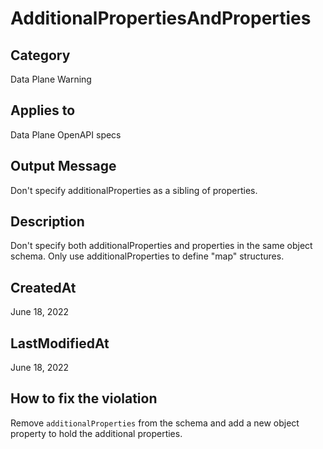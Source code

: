 # AdditionalPropertiesAndProperties

## Category

Data Plane Warning

## Applies to

Data Plane OpenAPI specs

## Output Message

Don't specify additionalProperties as a sibling of properties.

## Description

Don't specify both additionalProperties and properties in the same object schema. Only use additionalProperties to define "map" structures.

## CreatedAt

June 18, 2022

## LastModifiedAt

June 18, 2022

## How to fix the violation

Remove `additionalProperties` from the schema and add a new object property to hold the additional properties.
